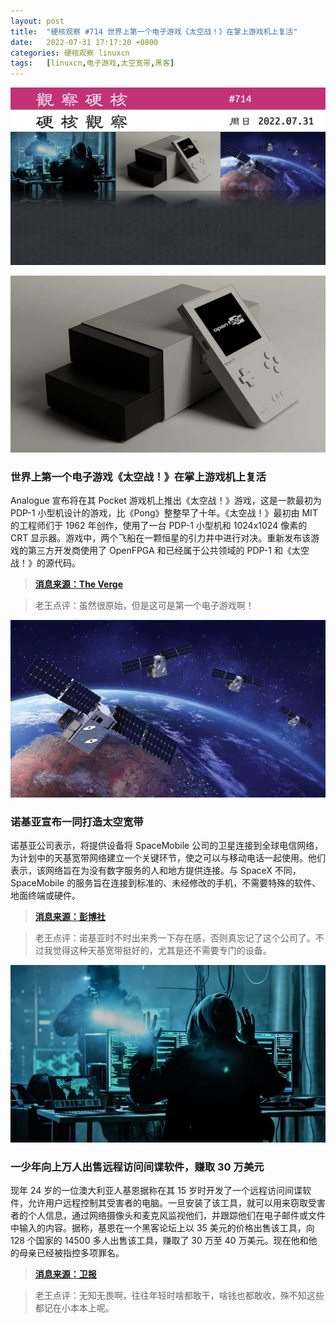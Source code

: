```yaml
---
layout: post
title:	"硬核观察 #714 世界上第一个电子游戏《太空战！》在掌上游戏机上复活"
date:	2022-07-31 17:17:20 +0800 
categories:	硬核观察 linuxcn 
tags:	[linuxcn,电子游戏,太空宽带,黑客]
---
```



![](/Asserts/Images/album/202207/31/171555ur40bbomd4cmbm2r.jpg)


![](/Asserts/Images/album/202207/31/171559bmxciezijqpaabyh.jpg)


### 世界上第一个电子游戏《太空战！》在掌上游戏机上复活


Analogue 宣布将在其 Pocket 游戏机上推出《太空战！》游戏，这是一款最初为 PDP-1 小型机设计的游戏，比《Pong》整整早了十年。《太空战！》最初由 MIT 的工程师们于 1962 年创作，使用了一台 PDP-1 小型机和 1024x1024 像素的 CRT 显示器。游戏中，两个飞船在一颗恒星的引力井中进行对决。重新发布该游戏的第三方开发商使用了 OpenFPGA 和已经属于公共领域的 PDP-1 和《太空战！》的源代码。



> 
> **[消息来源：The Verge](https://www.theverge.com/2022/7/29/23282660/analogue-pocket-spacewar-1962)**
> 
> 
> 



> 
> 老王点评：虽然很原始，但是这可是第一个电子游戏啊！
> 
> 
> 


![](/Asserts/Images/album/202207/31/171619mrwcdcpcaregupac.jpg)


### 诺基亚宣布一同打造太空宽带


诺基亚公司表示，将提供设备将 SpaceMobile 公司的卫星连接到全球电信网络，为计划中的天基宽带网络建立一个关键环节，使之可以与移动电话一起使用。他们表示，该网络旨在为没有数字服务的人和地方提供连接。与 SpaceX 不同，SpaceMobile 的服务旨在连接到标准的、未经修改的手机，不需要特殊的软件、地面终端或硬件。



> 
> **[消息来源：彭博社](https://www.bloomberg.com/news/articles/2022-07-28/nokia-ast-spacemobile-join-forces-for-broadband-from-space)**
> 
> 
> 



> 
> 老王点评：诺基亚时不时出来秀一下存在感，否则真忘记了这个公司了。不过我觉得这种天基宽带挺好的，尤其是还不需要专门的设备。
> 
> 
> 


![](/Asserts/Images/album/202207/31/171632vld0hlbn14ebxx9x.jpg)


### 一少年向上万人出售远程访问间谍软件，赚取 30 万美元


现年 24 岁的一位澳大利亚人基恩据称在其 15 岁时开发了一个远程访问间谍软件，允许用户远程控制其受害者的电脑。一旦安装了该工具，就可以用来窃取受害者的个人信息，通过网络摄像头和麦克风监视他们，并跟踪他们在电子邮件或文件中输入的内容。据称，基恩在一个黑客论坛上以 35 美元的价格出售该工具，向 128 个国家的 14500 多人出售该工具，赚取了 30 万至 40 万美元。现在他和他的母亲已经被指控多项罪名。



> 
> **[消息来源：卫报](https://www.theguardian.com/australia-news/2022/jul/30/brisbane-teenager-built-spyware-used-by-domestic-violence-perpetrators-across-world-police-allege)**
> 
> 
> 



> 
> 老王点评：无知无畏啊，往往年轻时啥都敢干，啥钱也都敢收，殊不知这些都记在小本本上呢。
> 
> 
>
